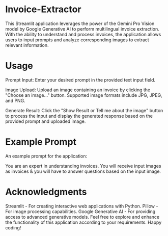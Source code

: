 # Invoice-Extractor
This Streamlit application leverages the power of the Gemini Pro Vision model by Google Generative AI to perform multilingual invoice extraction. With the ability to understand and process invoices, the application allows users to input prompts and analyze corresponding images to extract relevant information.

# Usage
Prompt Input: Enter your desired prompt in the provided text input field.

Image Upload: Upload an image containing an invoice by clicking the "Choose an image..." button. Supported image formats include JPG, JPEG, and PNG.

Generate Result: Click the "Show Result or Tell me about the image" button to process the input and display the generated response based on the provided prompt and uploaded image.

# Example Prompt
An example prompt for the application:

You are an expert in understanding invoices.
You will receive input images as invoices &
you will have to answer questions based on the input image.


# Acknowledgments
Streamlit - For creating interactive web applications with Python.
Pillow - For image processing capabilities.
Google Generative AI - For providing access to advanced generative models.
Feel free to explore and enhance the functionality of this application according to your requirements. Happy coding!
